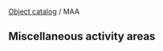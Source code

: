[Object catalog](https://github.com/tlarsen7572/us_airspace_data#object-catalog) / MAA

## Miscellaneous activity areas



